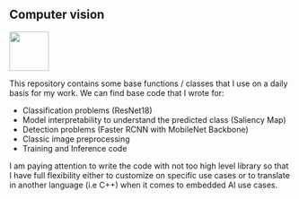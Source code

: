 ## Computer vision
<img src="https://cdn.jsdelivr.net/gh/devicons/devicon/icons/pytorch/pytorch-original.svg" height="70"/>
          
This repository contains some base functions / classes that I use on a daily basis for my work.
We can find base code that I wrote for:
- Classification problems (ResNet18)
- Model interpretability to understand the predicted class (Saliency Map)
- Detection problems (Faster RCNN with MobileNet Backbone)
- Classic image preprocessing
- Training and Inference code

I am paying attention to write the code with not too high level library so that I have full flexibility 
either to customize on specific use cases or to translate in another language (i.e C++) when it comes to embedded AI use cases.

